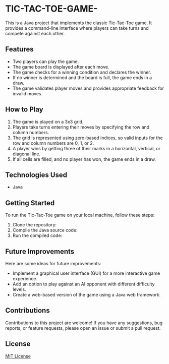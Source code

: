 # TIC-TAC-TOE-GAME-

This is a Java project that implements the classic Tic-Tac-Toe game. It provides a command-line interface where players can take turns and compete against each other.

## Features

- Two players can play the game.
- The game board is displayed after each move.
- The game checks for a winning condition and declares the winner.
- If no winner is determined and the board is full, the game ends in a draw.
- The game validates player moves and provides appropriate feedback for invalid moves.

## How to Play

1. The game is played on a 3x3 grid.
2. Players take turns entering their moves by specifying the row and column numbers.
3. The grid is represented using zero-based indices, so valid inputs for the row and column numbers are 0, 1, or 2.
4. A player wins by getting three of their marks in a horizontal, vertical, or diagonal line.
5. If all cells are filled, and no player has won, the game ends in a draw.

## Technologies Used

- Java

## Getting Started

To run the Tic-Tac-Toe game on your local machine, follow these steps:

1. Clone the repository:
2. Compile the Java source code:
3. Run the compiled code:

## Future Improvements

Here are some ideas for future improvements:

- Implement a graphical user interface (GUI) for a more interactive game experience.
- Add an option to play against an AI opponent with different difficulty levels.
- Create a web-based version of the game using a Java web framework.

## Contributions

Contributions to this project are welcome! If you have any suggestions, bug reports, or feature requests, please open an issue or submit a pull request.

## License

[MIT License](LICENSE)



